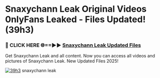 # Snaxychann Leak Original Videos 0nlyFans Leaked - Files Updated! (39h3)

<h3>🔴 CLICK HERE 🌐==►► <a href="https://tinyurl.com/brd5kh86" rel="nofollow">Snaxychann Leak Updated Files</a></h3>

Get Snaxychann Leak and all content. Now you can access all videos and pictures of Snaxychann Leak. New Updated Files 2025!

[![39h3](https://i.imgur.com/K7sEzmb.gif)](https://tinyurl.com/brd5kh86)
snaxychann leak